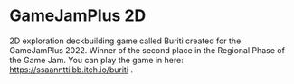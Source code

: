 # GameJamPlus 2D

2D exploration deckbuilding game called Buriti created for the GameJamPlus 2022. Winner of the second place in the Regional Phase of the Game Jam. You can play the game in here: https://ssaannttiibb.itch.io/buriti .
